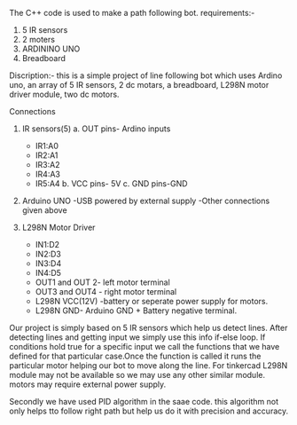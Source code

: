 The C++ code is used to make a path following bot.
requirements:-
1. 5 IR sensors
2. 2 moters
3. ARDININO UNO
4. Breadboard

Discription:-
this is a simple project of line following bot which uses Ardino uno, an array of 5 IR sensors, 2 dc motars, a breadboard, L298N motor driver module, two dc motors.

Connections
1. IR sensors(5)
a. OUT pins- Ardino inputs
     - IR1:A0
     - IR2:A1
     - IR3:A2
     - IR4:A3
     - IR5:A4
b. VCC pins- 5V
c. GND pins-GND

3. Arduino UNO
   -USB powered by external supply
   -Other connections given above
4. L298N Motor Driver
   - IN1:D2
   - IN2:D3
   - IN3:D4
   - IN4:D5
   - OUT1 and OUT 2- left motor terminal
   - OUT3 and OUT4 - right motor terminal
   - L298N VCC(12V) -battery or seperate power supply for  motors.
   - L298N GND- Arduino GND + Battery negative terminal.

Our project is simply based on 5 IR sensors which help us detect lines. After detecting lines and getting input we simply use this info if-else loop. If conditions hold true for a specific input we call the functions that we have defined for that particular case.Once the function is called it runs the particular motor helping our bot to move along the line.
For tinkercad L298N module may not be available so we may use any other similar module.
motors may require external power supply.


Secondly we have used PID algorithm in the saae code. this algorithm not only helps tto follow right path but help us do it with precision and accuracy.
   

